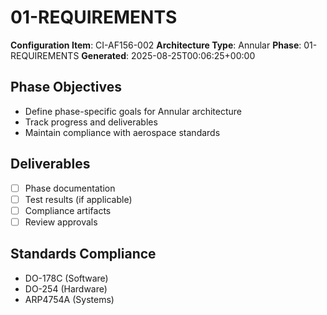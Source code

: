 # 01-REQUIREMENTS

**Configuration Item**: CI-AF156-002
**Architecture Type**: Annular
**Phase**: 01-REQUIREMENTS
**Generated**: 2025-08-25T00:06:25+00:00

## Phase Objectives
- Define phase-specific goals for Annular architecture
- Track progress and deliverables
- Maintain compliance with aerospace standards

## Deliverables
- [ ] Phase documentation
- [ ] Test results (if applicable)
- [ ] Compliance artifacts
- [ ] Review approvals

## Standards Compliance
- DO-178C (Software)
- DO-254 (Hardware)
- ARP4754A (Systems)
